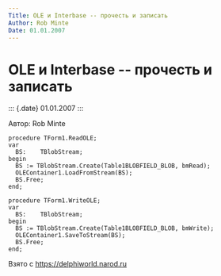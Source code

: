 ```yaml
---
Title: OLE и Interbase -- прочесть и записать
Author: Rob Minte
Date: 01.01.2007
---
```



OLE и Interbase -- прочесть и записать
======================================

::: {.date}
01.01.2007
:::

Автор: Rob Minte

    procedure TForm1.ReadOLE;
    var
      BS:    TBlobStream;
    begin
      BS := TBlobStream.Create(Table1BLOBFIELD_BLOB, bmRead);
      OLEContainer1.LoadFromStream(BS);
      BS.Free;
    end;
     
    procedure TForm1.WriteOLE;
    var
      BS:    TBlobStream;
    begin
      BS := TBlobStream.Create(Table1BLOBFIELD_BLOB, bmWrite);
      OLEContainer1.SaveToStream(BS);
      BS.Free;
    end;

Взято с <https://delphiworld.narod.ru>
